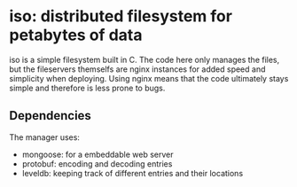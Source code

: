 # iso: distributed filesystem for petabytes of data

iso is a simple filesystem built in C. The code here only manages the files, but the fileservers themselfs are nginx instances for added speed and simplicity when deploying. Using nginx means that the code ultimately stays simple and therefore is less prone to bugs.

## Dependencies

The manager uses:

- mongoose: for a embeddable web server
- protobuf: encoding and decoding entries
- leveldb: keeping track of different entries and their locations
